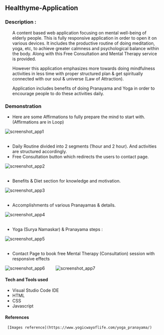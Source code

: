 ## Healthyme-Application

### Description :
<ul>
A content based web application focusing on mental well-being of elderly people. This is fully responsive application in order to open it on various devices. It includes the productive routine of doing meditation, yoga, etc, to achieve greater calmness and psychological balance within the body. Along with this Free Consultation and Mental Therapy service is provided.
</ul>
<ul>
However this application emphasizes more towards doing mindfulness activities in less time with proper structured plan & get spiritually connected with our soul
& universe (Law of Attraction). 
</ul>
<ul>
Application includes benefits of doing Pranayama and Yoga in order to encourage people to do these activities daily.
</ul>

### Demonstration
* Here are some Affirmations to fully prepare the mind to start with. (Affirmations are in Loop)

![screenshot_app1](https://user-images.githubusercontent.com/94425889/213099211-01bb2518-efc2-47bf-ae15-70d13d6bc9ce.png)
<br><br>

* Daily Routine divided into 2 segments (1hour and 2 hour). And activities are structured accordingly.
* Free Consultation button which redirects the users to contact page.

![screenshot_app2](https://user-images.githubusercontent.com/94425889/213100262-4e39b3b2-44e8-4dd9-bb82-5e5c8d15a36c.png)
<br><br>

* Benefits & Diet section for knowledge and motivation.

![screenshot_app3](https://user-images.githubusercontent.com/94425889/213101099-415cc992-7275-4b5f-8027-4edd5c8e0a2b.png)
<br><br>

* Accomplishments of various Pranayamas & details.

![screenshot_app4](https://user-images.githubusercontent.com/94425889/213101894-3dda4de4-965e-4d7d-959a-7c41100a9216.png)
<br><br>

* Yoga (Surya Namaskar) & Pranayama steps :

![screenshot_app5](https://user-images.githubusercontent.com/94425889/213102690-bf60a88a-4e99-4ab3-9978-00b3c043e619.png)
<br><br>

* Contact Page to book free Mental Therapy (Consultation) session with responsive effects

![screenshot_app6](https://user-images.githubusercontent.com/94425889/213103618-3e61b6bb-9a56-407e-a3f2-968471cf691f.png) &nbsp; &nbsp; &nbsp; &nbsp; ![screenshot_app7](https://user-images.githubusercontent.com/94425889/213103949-496268d5-ba78-45df-b14d-33e83d934a99.png)





#### Tech and Tools used

* Visual Studio Code IDE
* HTML
* CSS
* Javascript

#### References
```
 [Images reference](https://www.yogicwayoflife.com/yoga_pranayama/)
```
